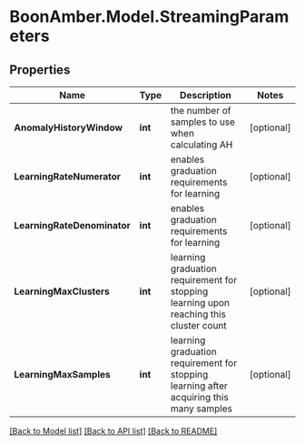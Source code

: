 # BoonAmber.Model.StreamingParameters

## Properties

Name | Type | Description | Notes
------------ | ------------- | ------------- | -------------
**AnomalyHistoryWindow** | **int** | the number of samples to use when calculating AH | [optional] 
**LearningRateNumerator** | **int** | enables graduation requirements for learning | [optional] 
**LearningRateDenominator** | **int** | enables graduation requirements for learning | [optional] 
**LearningMaxClusters** | **int** | learning graduation requirement for stopping learning upon reaching this cluster count | [optional] 
**LearningMaxSamples** | **int** | learning graduation requirement for stopping learning after acquiring this many samples | [optional] 

[[Back to Model list]](../README.md#documentation-for-models) [[Back to API list]](../README.md#documentation-for-api-endpoints) [[Back to README]](../README.md)

